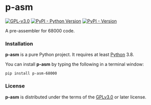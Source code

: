 # p-asm

[![GPL-v3.0](https://img.shields.io/badge/license-GPL--3.0-orange)](https://spdx.org/licenses/GPL-3.0-or-later.html) [![PyPI - Python Version](https://img.shields.io/pypi/pyversions/p-asm-68000.svg)](https://python.org) [![PyPI - Version](https://img.shields.io/pypi/v/p-asm-68000.svg)](https://pypi.org/project/p-asm-68000)

A pre-assembler for 68000 code.

### Installation

**p-asm** is a pure Python project. It requires at least [Python](https://python.org) 3.8.

You can install **p-asm** by typing the following in a terminal window:

```console
pip install p-asm-68000
```

### License

**p-asm** is distributed under the terms of the [GPLv3.0](https://spdx.org/licenses/GPL-3.0-or-later.html) or later license.
